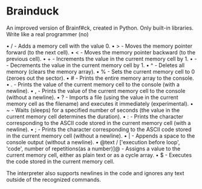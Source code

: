 # Brainduck
An improved version of Brainf#ck, created in Python. Only built-in libraries. Write like a real programmer (no)

•   / - Adds a memory cell with the value 0.
•   > - Moves the memory pointer forward (to the next cell).
•   < - Moves the memory pointer backward (to the previous cell).
•   + - Increments the value in the current memory cell by 1.
•   - - Decrements the value in the current memory cell by 1.
•   ^ - Deletes all memory (clears the memory array).
•   % - Sets the current memory cell to 0 (zeroes out the sector).
•   # - Prints the entire memory array to the console.
•   . - Prints the value of the current memory cell to the console (with a newline).
•   , - Prints the value of the current memory cell to the console (without a newline).
•   ? - Imports a file (using the value in the current memory cell as the filename) and executes it immediately (experimental).
•   ~ - Waits (sleeps) for a specified number of seconds (the value in the current memory cell determines the duration).
•   : - Prints the character corresponding to the ASCII code stored in the current memory cell (with a newline).
•   ; - Prints the character corresponding to the ASCII code stored in the current memory cell (without a newline).
•   | - Appends a space to the console output (without a newline).
•   @text / ['execution before loop', 'code', number of repetitions(as a number)]@ - Assigns a value to the current memory cell, either as plain text or as a cycle array.
•   $ - Executes the code stored in the current memory cell.

The interpreter also supports newlines in the code and ignores any text outside of the recognized commands.
